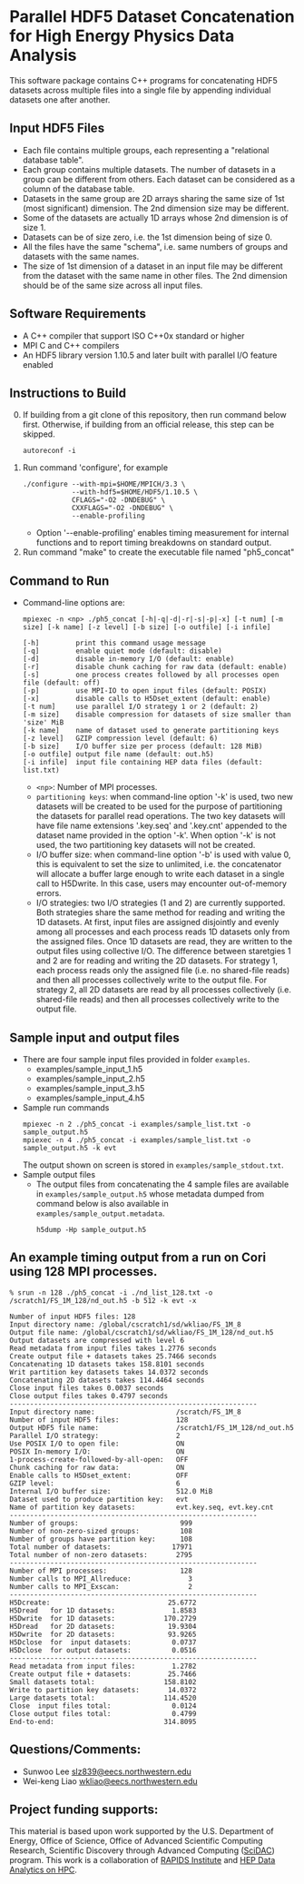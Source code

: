 # Parallel HDF5 Dataset Concatenation for High Energy Physics Data Analysis

This software package contains C++ programs for concatenating HDF5 datasets
across multiple files into a single file by appending individual datasets one
after another.

## Input HDF5 Files
* Each file contains multiple groups, each representing a "relational database
  table".
* Each group contains multiple datasets. The number of datasets in a group can
  be different from others. Each dataset can be considered as a column of the
  database table.
* Datasets in the same group are 2D arrays sharing the same size of 1st
  (most significant) dimension. The 2nd dimension size may be different.
* Some of the datasets are actually 1D arrays whose 2nd dimension is of size 1.
* Datasets can be of size zero, i.e. the 1st dimension being of size 0.
* All the files have the same "schema", i.e. same numbers of groups and
  datasets with the same names.
* The size of 1st dimension of a dataset in an input file may be different from
  the dataset with the same name in other files. The 2nd dimension should be of
  the same size across all input files.

## Software Requirements
* A C++ compiler that support ISO C++0x standard or higher
* MPI C and C++ compilers
* An HDF5 library version 1.10.5 and later built with parallel I/O feature enabled

## Instructions to Build
0. If building from a git clone of this repository, then run command below first.
   Otherwise, if building from an official release, this step can be skipped.
   ```
   autoreconf -i
   ```
1. Run command 'configure', for example
   ```
   ./configure --with-mpi=$HOME/MPICH/3.3 \
               --with-hdf5=$HOME/HDF5/1.10.5 \
               CFLAGS="-O2 -DNDEBUG" \
               CXXFLAGS="-O2 -DNDEBUG" \
               --enable-profiling
   ```
   * Option '--enable-profiling' enables timing measurement for internal
     functions and to report timing breakdowns on standard output.
2. Run command "make" to create the executable file named "ph5_concat"

## Command to Run
* Command-line options are:
  ```
  mpiexec -n <np> ./ph5_concat [-h|-q|-d|-r|-s|-p|-x] [-t num] [-m size] [-k name] [-z level] [-b size] [-o outfile] [-i infile]

  [-h]         print this command usage message
  [-q]         enable quiet mode (default: disable)
  [-d]         disable in-memory I/O (default: enable)
  [-r]         disable chunk caching for raw data (default: enable)
  [-s]         one process creates followed by all processes open file (default: off)
  [-p]         use MPI-IO to open input files (default: POSIX)
  [-x]         disable calls to H5Dset_extent (default: enable)
  [-t num]     use parallel I/O strategy 1 or 2 (default: 2)
  [-m size]    disable compression for datasets of size smaller than 'size' MiB
  [-k name]    name of dataset used to generate partitioning keys
  [-z level]   GZIP compression level (default: 6)
  [-b size]    I/O buffer size per process (default: 128 MiB)
  [-o outfile] output file name (default: out.h5)
  [-i infile]  input file containing HEP data files (default: list.txt)
  ```
  + `<np>`: Number of MPI processes.
  + `partitioning keys`: when command-line option '-k' is used, two new
    datasets will be created to be used for the purpose of partitioning the
    datasets for parallel read operations. The two key datasets will have file
    name extensions '.key.seq' and '.key.cnt' appended to the dataset name
    provided in the option '-k'. When option '-k' is not used, the two
    partitioning key datasets will not be created.
  + I/O buffer size: when command-line option '-b' is used with value 0, this
    is equivalent to set the size to unlimited, i.e. the concatenator will
    allocate a buffer large enough to write each dataset in a single call to
    H5Dwrite. In this case, users may encounter out-of-memory errors.
  + I/O strategies: two I/O strategies (1 and 2) are currently supported. Both
    strategies share the same method for reading and writing the 1D datasets.
    At first, input files are assigned disjointly and evenly among all
    processes and each process reads 1D datasets only from the assigned files.
    Once 1D datasets are read, they are written to the output files using
    collective I/O. The difference between staretgies 1 and 2 are for reading
    and writing the 2D datasets. For strategy 1, each process reads only the
    assigned file (i.e. no shared-file reads) and then all processes
    collectively write to the output file. For strategy 2, all 2D datasets are
    read by all processes collectively (i.e. shared-file reads) and then all
    processes collectively write to the output file.

## Sample input and output files
* There are four sample input files provided in folder `examples`.
  + examples/sample_input_1.h5
  + examples/sample_input_2.h5
  + examples/sample_input_3.h5
  + examples/sample_input_4.h5
* Sample run commands
  ```
  mpiexec -n 2 ./ph5_concat -i examples/sample_list.txt -o sample_output.h5
  mpiexec -n 4 ./ph5_concat -i examples/sample_list.txt -o sample_output.h5 -k evt
  ```
  The output shown on screen is stored in `examples/sample_stdout.txt`.
* Sample output files
  + The output files from concatenating the 4 sample files are available in
    `examples/sample_output.h5` whose metadata dumped from command below is
    also available in `examples/sample_output.metadata`.
    ```
    h5dump -Hp sample_output.h5
    ```

## An example timing output from a run on Cori using 128 MPI processes.
  ```
  % srun -n 128 ./ph5_concat -i ./nd_list_128.txt -o /scratch1/FS_1M_128/nd_out.h5 -b 512 -k evt -x

  Number of input HDF5 files: 128
  Input directory name: /global/cscratch1/sd/wkliao/FS_1M_8
  Output file name: /global/cscratch1/sd/wkliao/FS_1M_128/nd_out.h5
  Output datasets are compressed with level 6
  Read metadata from input files takes 1.2776 seconds
  Create output file + datasets takes 25.7466 seconds
  Concatenating 1D datasets takes 158.8101 seconds
  Writ partition key datasets takes 14.0372 seconds
  Concatenating 2D datasets takes 114.4464 seconds
  Close input files takes 0.0037 seconds
  Close output files takes 0.4797 seconds
  -------------------------------------------------------------
  Input directory name:                    /scratch/FS_1M_8
  Number of input HDF5 files:              128
  Output HDF5 file name:                   /scratch1/FS_1M_128/nd_out.h5
  Parallel I/O strategy:                   2
  Use POSIX I/O to open file:              ON
  POSIX In-memory I/O:                     ON
  1-process-create-followed-by-all-open:   OFF
  Chunk caching for raw data:              ON
  Enable calls to H5Dset_extent:           OFF
  GZIP level:                              6
  Internal I/O buffer size:                512.0 MiB
  Dataset used to produce partition key:   evt
  Name of partition key datasets:          evt.key.seq, evt.key.cnt
  -------------------------------------------------------------
  Number of groups:                         999
  Number of non-zero-sized groups:          108
  Number of groups have partition key:      108
  Total number of datasets:               17971
  Total number of non-zero datasets:       2795
  -------------------------------------------------------------
  Number of MPI processes:                  128
  Number calls to MPI_Allreduce:              3
  Number calls to MPI_Exscan:                 2
  -------------------------------------------------------------
  H5Dcreate:                             25.6772
  H5Dread   for 1D datasets:              1.8583
  H5Dwrite  for 1D datasets:            170.2729
  H5Dread   for 2D datasets:             19.9304
  H5Dwrite  for 2D datasets:             93.9265
  H5Dclose  for  input datasets:          0.0737
  H5Dclose  for output datasets:          0.0516
  -------------------------------------------------------------
  Read metadata from input files:         1.2782
  Create output file + datasets:         25.7466
  Small datasets total:                 158.8102
  Write to partition key datasets:       14.0372
  Large datasets total:                 114.4520
  Close  input files total:               0.0124
  Close output files total:               0.4799
  End-to-end:                           314.8095
  ```

## Questions/Comments:
* Sunwoo Lee <slz839@eecs.northwestern.edu>
* Wei-keng Liao <wkliao@eecs.northwestern.edu>

## Project funding supports:
This material is based upon work supported by the U.S. Department of Energy,
Office of Science, Office of Advanced Scientific Computing Research, Scientific
Discovery through Advanced Computing ([SciDAC](https://www.scidac.gov)) program.
This work is a collaboration of [RAPIDS Institute](https://rapids.lbl.gov) and
[HEP Data Analytics on HPC](https://computing.fnal.gov/hep-on-hpc/).

